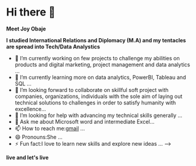 # Hi there 👋

**Meet Joy Obaje**

**I studied International Relations and Diplomacy (M.A) and my tentacles are spread into Tech/Data Analystics**



- 🔭 I’m currently working on few projects to challenge my abilities on products and digital marketing, project management and data analytics ...
- 🌱 I’m currently learning more on data analytics, PowerBI, Tableau and SQL ...
- 👯 I’m looking forward to collaborate on skillful soft project with companies, organizations, individuals with the sole aim of laying out technical solutions to challenges in order to satisfy humanity with excellence...
- 🤔 I’m looking for help with advancing my technical skills generally ...
- 💬 Ask me about Microsoft word and intermediate Excel...
- 📫 How to reach me:[gmail](obajejoy2017@gmail.com)  ...
- 😄 Pronouns:She ...
- ⚡ Fun fact:I love to learn new skills and explore new ideas ...
-->

**live and let's live**

